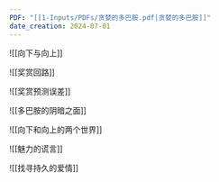 ```yaml
---
PDF: "[[1-Inputs/PDFs/贪婪的多巴胺.pdf|贪婪的多巴胺]]"
date_creation: 2024-07-01
---
```


![[向下与向上]]

![[奖赏回路]]

![[奖赏预测误差]]

![[多巴胺的阴暗之面]]

![[向下和向上的两个世界]]

![[魅力的谎言]]

![[找寻持久的爱情]] 

